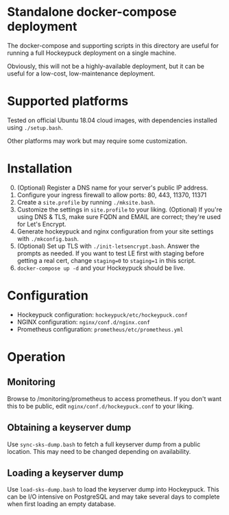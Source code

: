 # Standalone docker-compose deployment

The docker-compose and supporting scripts in this directory are useful for
running a full Hockeypuck deployment on a single machine.

Obviously, this will not be a highly-available deployment, but it can be useful
for a low-cost, low-maintenance deployment.

# Supported platforms

Tested on official Ubuntu 18.04 cloud images, with dependencies installed using
`./setup.bash`.

Other platforms may work but may require some customization.

# Installation

0. (Optional) Register a DNS name for your server's public IP address.
1. Configure your ingress firewall to allow ports: 80, 443, 11370, 11371
2. Create a `site.profile` by running `./mksite.bash`.
3. Customize the settings in `site.profile` to your liking.
   (Optional) If you're using DNS & TLS, make sure FQDN and EMAIL are correct;
   they're used for Let's Encrypt.
4. Generate hockeypuck and nginx configuration from your site settings with
   `./mkconfig.bash`.
5. (Optional) Set up TLS with `./init-letsencrypt.bash`. Answer the prompts as
   needed. If you want to test LE first with staging before getting a real
   cert, change `staging=0` to `staging=1` in this script.
6. `docker-compose up -d` and your Hockeypuck should be live.

# Configuration

* Hockeypuck configuration: `hockeypuck/etc/hockeypuck.conf`
* NGINX configuration: `nginx/conf.d/nginx.conf`
* Prometheus configuration: `prometheus/etc/prometheus.yml`

# Operation

## Monitoring

Browse to /monitoring/prometheus to access prometheus. If you don't want this
to be public, edit `nginx/conf.d/hockeypuck.conf` to your liking.

## Obtaining a keyserver dump

Use `sync-sks-dump.bash` to fetch a full keyserver dump from a public location.
This may need to be changed depending on availability.

## Loading a keyserver dump

Use `load-sks-dump.bash` to load the keyserver dump into Hockeypuck. This can
be I/O intensive on PostgreSQL and may take several days to complete when
first loading an empty database.

